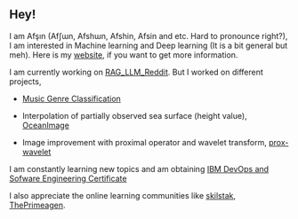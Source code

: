 ## Hey!

<!--
**Afsinoz/Afsinoz** is a ✨ _special_ ✨ repository because its `README.md` (this file) appears on your GitHub profile.

Here are some ideas to get you started:

- 🔭 I’m currently working on ...
- 🌱 I’m currently learning ...
- 👯 I’m looking to collaborate on ...
- 🤔 I’m looking for help with ...
- 💬 Ask me about ...
- 📫 How to reach me: ...
- 😄 Pronouns: ...
- ⚡ Fun fact: ...
-->

I am Afşın (Afʃɯn, Afshɯn, Afshin, Afsin and etc. Hard to pronounce right?), I am interested in Machine learning and Deep learning (It is a bit general but meh). Here is my [website](https://afsinoz.github.io/), if you want to get more information. 

I am currently working on [RAG_LLM_Reddit](https://github.com/Afsinoz/RAG_LLM_Reddit). But I worked on different projects, 
- [Music Genre Classification](https://github.com/AzizABG/music-genre-classification)

- Interpolation of partially observed sea surface (height value), [OceanImage](https://github.com/Afsinoz/OceanImage)

- Image improvement with proximal operator and wavelet transform, [prox-wavelet](https://github.com/Afsinoz/OceanImage)

I am constantly learning new topics and am obtaining [IBM DevOps and Sofware Engineering Certificate](https://www.coursera.org/professional-certificates/devops-and-software-engineering?) 

I also appreciate the online learning communities like [skilstak](https://skilstak.io/), [ThePrimeagen](https://www.youtube.com/@ThePrimeagen). 
